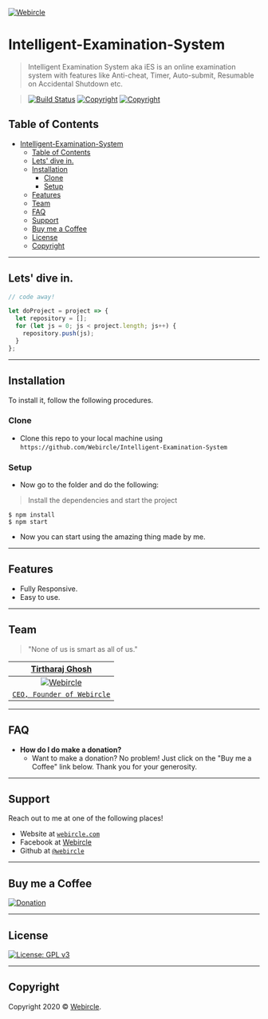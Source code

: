 <a href="https://webircle.com"><img src="https://avatars1.githubusercontent.com/u/53415706?v=3&s=200" title="Webircle" alt="Webircle"></a>

<!-- [![Webircle](https://avatars1.githubusercontent.com/u/4284691?v=3&s=200)](https://webircle.com) -->
<!-- 
***INSERT GRAPHIC HERE (include hyperlink in image)*** -->

# Intelligent-Examination-System

> Intelligent Examination System aka iES is an online examination system with features like Anti-cheat, Timer, Auto-submit, Resumable on Accidental Shutdown etc.


> [![Build Status](http://img.shields.io/travis/badges/badgerbadgerbadger.svg?style=flat-square)](https://webircle.com) [![Copyright](https://img.shields.io/static/v1?label=Status&message=Under%20Development&color=yellow)](https://webircle.com) [![Copyright](https://img.shields.io/badge/Copyright-Webircle-blue)](https://webircle.com) 

<!-- **Badges will go here**

- build status
- issues (waffle.io maybe)
- devDependencies
- npm package
- coverage
- slack
- downloads
- gitter chat
- license
- etc.

[![Build Status](http://img.shields.io/travis/badges/badgerbadgerbadger.svg?style=flat-square)](https://travis-ci.org/badges/badgerbadgerbadger) [![Dependency Status](http://img.shields.io/gemnasium/badges/badgerbadgerbadger.svg?style=flat-square)](https://gemnasium.com/badges/badgerbadgerbadger) [![Coverage Status](http://img.shields.io/coveralls/badges/badgerbadgerbadger.svg?style=flat-square)](https://coveralls.io/r/badges/badgerbadgerbadger) [![Code Climate](http://img.shields.io/codeclimate/github/badges/badgerbadgerbadger.svg?style=flat-square)](https://codeclimate.com/github/badges/badgerbadgerbadger) [![Github Issues](http://githubbadges.herokuapp.com/badges/badgerbadgerbadger/issues.svg?style=flat-square)](https://github.com/badges/badgerbadgerbadger/issues) [![Pending Pull-Requests](http://githubbadges.herokuapp.com/badges/badgerbadgerbadger/pulls.svg?style=flat-square)](https://github.com/badges/badgerbadgerbadger/pulls) [![Gem Version](http://img.shields.io/gem/v/badgerbadgerbadger.svg?style=flat-square)](https://rubygems.org/gems/badgerbadgerbadger) [![License](http://img.shields.io/:license-mit-blue.svg?style=flat-square)](http://badges.mit-license.org) [![Badges](http://img.shields.io/:badges-9/9-ff6799.svg?style=flat-square)](https://github.com/badges/badgerbadgerbadger)

- For more on these wonderful ~~badgers~~ badges, refer to <a href="http://badges.github.io/badgerbadgerbadger/" target="_blank">`badgerbadgerbadger`</a>.

***INSERT ANOTHER GRAPHIC HERE***

[![INSERT YOUR GRAPHIC HERE](http://i.imgur.com/dt8AUb6.png)]()

- Most people will glance at your `README`, *maybe* star it, and leave
- Ergo, people should understand instantly what your project is about based on your repo

> Tips

- HAVE WHITE SPACE
- MAKE IT PRETTY
- GIFS ARE REALLY COOL

> GIF Tools

- Use <a href="http://recordit.co/" target="_blank">**Recordit**</a> to create quicks screencasts of your desktop and export them as `GIF`s.
- For terminal sessions, there's <a href="https://github.com/chjj/ttystudio" target="_blank">**ttystudio**</a> which also supports exporting `GIF`s.

**Recordit**

![Recordit GIF](http://g.recordit.co/iLN6A0vSD8.gif)

**ttystudio**

![ttystudio GIF](https://raw.githubusercontent.com/chjj/ttystudio/master/img/example.gif)

--- -->

## Table of Contents

- [Intelligent-Examination-System](#intelligent-examination-system)
  - [Table of Contents](#table-of-contents)
  - [Lets' dive in.](#lets-dive-in)
  - [Installation](#installation)
    - [Clone](#clone)
    - [Setup](#setup)
  - [Features](#features)
  - [Team](#team)
  - [FAQ](#faq)
  - [Support](#support)
  - [Buy me a Coffee](#buy-me-a-coffee)
  - [License](#license)
  - [Copyright](#copyright)


---

## Lets' dive in.

```javascript
// code away!

let doProject = project => {
  let repository = [];
  for (let js = 0; js < project.length; js++) {
    repository.push(js);
  }
};
```

---

## Installation

To install it, follow the following procedures.

### Clone

- Clone this repo to your local machine using `https://github.com/Webircle/Intelligent-Examination-System`

### Setup

- Now go to the folder and do the following:

> Install the dependencies and start the project

```shell
$ npm install
$ npm start
```

- Now you can start using the amazing thing made by me.

---

## Features

- Fully Responsive.
- Easy to use.

---

## Team

> "None of us is smart as all of us."

| <a href="https://github.com/tirtharajghosh" target="_blank">**Tirtharaj Ghosh**</a> | 
| :---: |
| [![Webircle](https://avatars1.githubusercontent.com/u/58604532?v=3&s=200)](https://github.com/tirtharajghosh)    |
| <a href="http://github.com/tirtharajghosh" target="_blank">`CEO, Founder of Webircle`</a> |

---

## FAQ

- **How do I do make a donation?**
    - Want to make a donation? No problem! Just click on the "Buy me a Coffee" link below. Thank you for your generosity.

---

## Support

Reach out to me at one of the following places!

- Website at <a href="https://webircle.com" target="_blank">`webircle.com`</a>
- Facebook at <a href="https://www.facebook.com/webircle/" target="_blank">Webircle</a>
- Github at <a href="https://github.com/webircle" target="_blank">`@webircle`</a>

---

## Buy me a Coffee

[![Donation](https://dev.webircle.com/static_files/public/buy-me-a-coffee.png)](https://rzp.io/l/O625CfV)


---

## License

[![License: GPL v3](https://img.shields.io/badge/License-GPLv3-blue.svg)](https://www.gnu.org/licenses/gpl-3.0)

---

## Copyright

Copyright 2020 © <a href="https://webircle.com" target="_blank">Webircle</a>.
